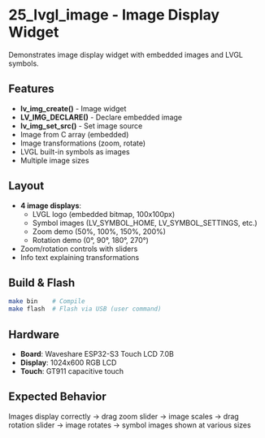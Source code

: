 # 25_lvgl_image - Image Display Widget

Demonstrates image display widget with embedded images and LVGL symbols.

## Features

- **lv_img_create()** - Image widget
- **LV_IMG_DECLARE()** - Declare embedded image
- **lv_img_set_src()** - Set image source
- Image from C array (embedded)
- Image transformations (zoom, rotate)
- LVGL built-in symbols as images
- Multiple image sizes

## Layout

- **4 image displays**:
  - LVGL logo (embedded bitmap, 100x100px)
  - Symbol images (LV_SYMBOL_HOME, LV_SYMBOL_SETTINGS, etc.)
  - Zoom demo (50%, 100%, 150%, 200%)
  - Rotation demo (0°, 90°, 180°, 270°)
- Zoom/rotation controls with sliders
- Info text explaining transformations

## Build & Flash

```bash
make bin    # Compile
make flash  # Flash via USB (user command)
```

## Hardware

- **Board**: Waveshare ESP32-S3 Touch LCD 7.0B
- **Display**: 1024x600 RGB LCD
- **Touch**: GT911 capacitive touch

## Expected Behavior

Images display correctly → drag zoom slider → image scales → drag rotation slider → image rotates → symbol images shown at various sizes
